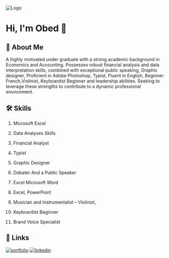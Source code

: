 

![Logo](https://github-readme-stats.vercel.app/api?username=Aniorji-Esther&&show_icons=true&title_color=ffffff&icon_color=bb2acf&text_color=daf7dc&bg_color=151515)

# Hi, I'm Obed 👋


## 🚀 About Me
A highly motivated under graduate with a strong academic background in Economics and Accounting. Possesses 
robust financial analysis and data interpretation skills, combined with exceptional public speaking, Graphic designer,  Proficient in Adobe Photoshop, Typist, Fluent in English, Beginner French,Violinist, Keyboardist Beginner 
  and 
leadership abilities. Seeking to leverage these strengths to contribute to a dynamic professional environment. 


## 🛠 Skills
1. Microsoft Excel

2. Data Analyses Skills 

3. Financial Analyst

4. Typist

5. Graphic Designer

6. Debater And a Public Speaker  


7. Excel Microsoft Word


8.   Excel, PowerPoint 


9. Musician and Instrumentalist – Violinist, 


10. Keyboardist Beginner 

11. Brand Voice Specialist


## 🔗 Links
[![portfolio](https://img.shields.io/badge/my_portfolio-000?style=for-the-badge&logo=ko-fi&logoColor=white)](https://ANIORJI-ESTHER.com/)
[![linkedin](https://img.shields.io/badge/linkedin-0A66C2?style=for-the-badge&logo=linkedin&logoColor=white)](https://www.linkedin.com/in/obed-boakye-a43b39324/?lipi=urn%3Ali%3Apage%3Ad_flagship3_feed%3B9DYsE1B6S%2FmuL3pKZuzbRA%3D%3D)


